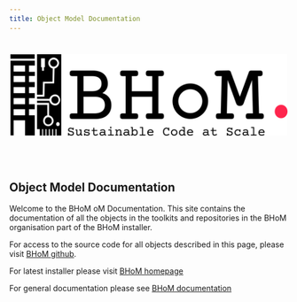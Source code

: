 ```yaml
---
title: Object Model Documentation
---
```


# 

<p align="center">
  <img width="500" src="https://raw.githubusercontent.com/BHoM/documentation/main/Images/logos/BHoM_Logo.png">
</p>

<br/><br/>

## Object Model Documentation

Welcome to the BHoM oM Documentation. This site contains the documentation of all the objects in the toolkits and repositories in the BHoM organisation part of the BHoM installer.

For access to the source code for all objects described in this page, please visit [BHoM github](https://github.com/BHoM).

For latest installer please visit [BHoM homepage](https://bhom.xyz/)

For general documentation please see [BHoM documentation](https://bhom.xyz/documentation)

